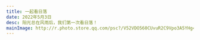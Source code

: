 ```yaml
---
title: 一起看日落
date: 2022年5月3日
desc: 阳光总在风雨后，我们第一次看日落！
mainImage: http://r.photo.store.qq.com/psc?/V52VDO560CUvuR2C9Vpo3A5YHg4ZqMkk/ruAMsa53pVQWN7FLK88i5pfOKRS7KqsZ1KUVgf9mkoQDQaCQlVtInD2GXhW3VG2CTejeJWQqYgE.Fn3JFmC*FEYMWorWFi*1VCaGY5WoYjs!/r
---
```

